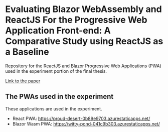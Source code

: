 # Evaluating Blazor WebAssembly and ReactJS For the Progressive Web Application Front-end: A Comparative Study using ReactJS as a Baseline
Repository for the ReactJS and Blazor Progressive Web Applications (PWA) used in the experiment portion of the final thesis.                                    

[Link to the paper](http://urn.kb.se/resolve?urn=urn:nbn:se:hj:diva-54289)

## The PWAs used in the experiment
These applications are used in the experiment.

- React PWA: https://proud-desert-0b89e9703.azurestaticapps.net/                                   
- Blazor Wasm PWA: https://witty-pond-041c9b303.azurestaticapps.net/
